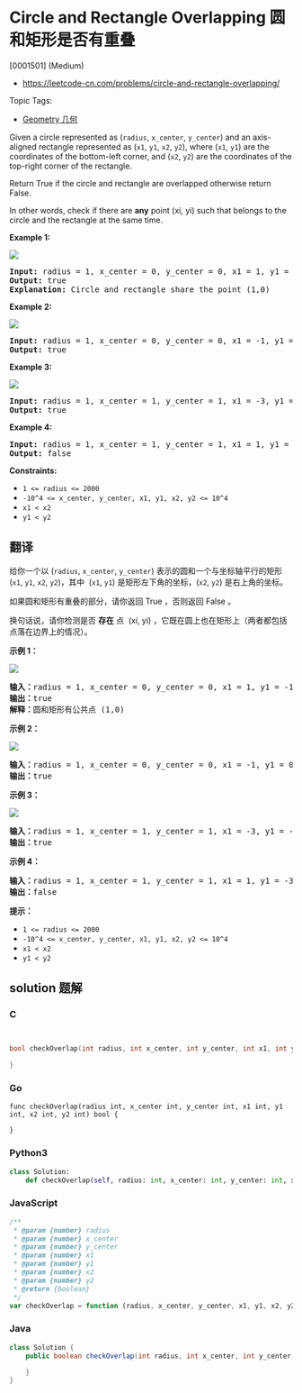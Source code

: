 # Circle and Rectangle Overlapping 圆和矩形是否有重叠

[0001501] (Medium)

- https://leetcode-cn.com/problems/circle-and-rectangle-overlapping/

Topic Tags:

- [Geometry 几何](https://leetcode-cn.com/tag/geometry/)

Given a circle represented as (`radius`, `x_center`, `y_center`) and an axis-aligned rectangle represented as (`x1`, `y1`, `x2`, `y2`), where (`x1`, `y1`) are the coordinates of the bottom-left corner, and (`x2`, `y2`) are the coordinates of the top-right corner of the rectangle.

Return True if the circle and rectangle are overlapped otherwise return False.

In other words, check if there are **any** point (xi, yi) such that belongs to the circle and the rectangle at the same time.

**Example 1:**

![](https://assets.leetcode.com/uploads/2020/02/20/sample_4_1728.png)

<pre><strong>Input:</strong> radius = 1, x_center = 0, y_center = 0, x1 = 1, y1 = -1, x2 = 3, y2 = 1
<strong>Output:</strong> true
<strong>Explanation:</strong> Circle and rectangle share the point (1,0) 
</pre>

**Example 2:**

**![](https://assets.leetcode.com/uploads/2020/02/20/sample_2_1728.png)**

<pre><strong>Input:</strong> radius = 1, x_center = 0, y_center = 0, x1 = -1, y1 = 0, x2 = 0, y2 = 1
<strong>Output:</strong> true
</pre>

**Example 3:**

**![](https://assets.leetcode.com/uploads/2020/03/03/sample_6_1728.png)**

<pre><strong>Input:</strong> radius = 1, x_center = 1, y_center = 1, x1 = -3, y1 = -3, x2 = 3, y2 = 3
<strong>Output:</strong> true
</pre>

**Example 4:**

<pre><strong>Input:</strong> radius = 1, x_center = 1, y_center = 1, x1 = 1, y1 = -3, x2 = 2, y2 = -1
<strong>Output:</strong> false
</pre>

**Constraints:**

- `1 <= radius <= 2000`
- `-10^4 <= x_center, y_center, x1, y1, x2, y2 <= 10^4`
- `x1 < x2`
- `y1 < y2`

## 翻译

给你一个以 (`radius`, `x_center`, `y_center`) 表示的圆和一个与坐标轴平行的矩形 (`x1`, `y1`, `x2`, `y2`)，其中  (`x1`, `y1`) 是矩形左下角的坐标，(`x2`, `y2`) 是右上角的坐标。

如果圆和矩形有重叠的部分，请你返回 True ，否则返回 False 。

换句话说，请你检测是否 **存在** 点  (xi, yi) ，它既在圆上也在矩形上（两者都包括点落在边界上的情况）。

**示例 1：**

![](https://assets.leetcode-cn.com/aliyun-lc-upload/uploads/2020/04/04/sample_4_1728.png)

<pre><strong>输入：</strong>radius = 1, x_center = 0, y_center = 0, x1 = 1, y1 = -1, x2 = 3, y2 = 1
<strong>输出：</strong>true
<strong>解释：</strong>圆和矩形有公共点 (1,0) 
</pre>

**示例 2：**

**![](https://assets.leetcode-cn.com/aliyun-lc-upload/uploads/2020/04/04/sample_2_1728.png)**

<pre><strong>输入：</strong>radius = 1, x_center = 0, y_center = 0, x1 = -1, y1 = 0, x2 = 0, y2 = 1
<strong>输出：</strong>true
</pre>

**示例 3：**

**![](https://assets.leetcode-cn.com/aliyun-lc-upload/uploads/2020/04/04/sample_6_1728.png)**

<pre><strong>输入：</strong>radius = 1, x_center = 1, y_center = 1, x1 = -3, y1 = -3, x2 = 3, y2 = 3
<strong>输出：</strong>true
</pre>

**示例 4：**

<pre><strong>输入：</strong>radius = 1, x_center = 1, y_center = 1, x1 = 1, y1 = -3, x2 = 2, y2 = -1
<strong>输出：</strong>false
</pre>

**提示：**

- `1 <= radius <= 2000`
- `-10^4 <= x_center, y_center, x1, y1, x2, y2 <= 10^4`
- `x1 < x2`
- `y1 < y2`

## solution 题解

### C

```c


bool checkOverlap(int radius, int x_center, int y_center, int x1, int y1, int x2, int y2){

}


```

### Go

```golang
func checkOverlap(radius int, x_center int, y_center int, x1 int, y1 int, x2 int, y2 int) bool {

}
```

### Python3

```python
class Solution:
    def checkOverlap(self, radius: int, x_center: int, y_center: int, x1: int, y1: int, x2: int, y2: int) -> bool:

```

### JavaScript

```javascript
/**
 * @param {number} radius
 * @param {number} x_center
 * @param {number} y_center
 * @param {number} x1
 * @param {number} y1
 * @param {number} x2
 * @param {number} y2
 * @return {boolean}
 */
var checkOverlap = function (radius, x_center, y_center, x1, y1, x2, y2) {};
```

### Java

```java
class Solution {
    public boolean checkOverlap(int radius, int x_center, int y_center, int x1, int y1, int x2, int y2) {

    }
}
```
